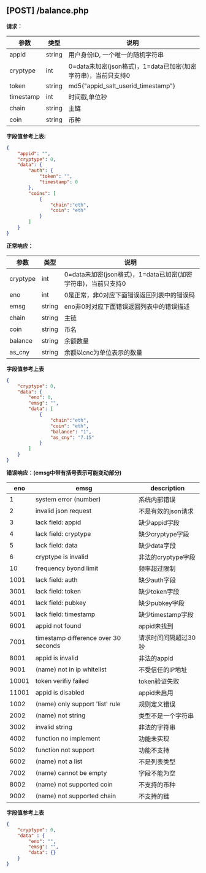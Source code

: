 ## [POST] /balance.php

**请求：**

|参数      |类型   |说明                                                     |  
| --      |--     | --                                                     |
|appid    |string |用户身份ID, 一个唯一的随机字符串                            |   
|cryptype |int    |0=data未加密(json格式)，1=data已加密(加密字符串)，当前只支持0 | 
|token    |string |md5("appid_salt_userid_timestamp")                      |
|timestamp|int    |时间戳,单位秒                                             |
|chain    |string |主链                                                     |
|coin     |string |币种                                                     |

**字段值参考上表:**

```json
{
    "appid": "",  
    "cryptype": 0,
    "data": {
        "auth": {
            "token": "",
            "timestamp": 0
        },
        "coins": [
            {
                "chain":"eth", 
                "coin": "eth"
            }
        ]
    }
}
```

**正常响应：**

|参数      |类型   |说明                                                                    |  
| --      |--     | --                                                                    |
|cryptype              |int    |0=data未加密(json格式)，1=data已加密(加密字符串)，当前只支持0    |   
|eno                   |int    |0是正常，非0对应下面错误返回列表中的错误码                       | 
|emsg                  |string |eno非0时对应下面错误返回列表中的错误描述                        |
|chain                 |string |主链                                                      |
|coin                  |string |币名                                                      |
|balance               |string |余额数量                                                   |
|as_cny                |string |余额以cnc为单位表示的数量                                    |

**字段值参考上表**

```json
{
    "cryptype": 0, 
    "data": {
        "eno": 0,   
        "emsg": "",
        "data": [
            {
                "chain":"eth",
                "coin": "eth",  
                "balance": "1",    
                "as_cny": "7.15"
            }
        ]
    }
}
```

**错误响应：(emsg中带有括号表示可能变动部分)**

|eno    |emsg                                |  description    |
| --    | --                                 |    --           |
|1      |system error (number)               |  系统内部错误     |
|2      |invalid json request                |  不是有效的json请求|
|3      |lack field: appid                   |  缺少appid字段   |
|4      |lack field: cryptype                |  缺少cryptype字段|
|5      |lack field: data                    |  缺少data字段    |
|6      |cryptype is invalid                 |  非法的cryptype字段|
|10     |frequency byond limit               |  频率超过限制     |
|1001   |lack field: auth                    |  缺少auth字段    |
|3001   |lack field: token                   |  缺少token字段   |
|4001   |lack field: pubkey                  |  缺少pubkey字段  |
|5001   |lack field: timestamp               |  缺少timestamp字段|
|6001   |appid not found                     |  appid未找到    |
|7001   |timestamp difference over 30 seconds|  请求时间间隔超过30秒|
|8001   |appid is invalid                    |  非法的appid    |
|9001   |(name) not in ip whitelist          |  不受信任的IP地址 |
|10001  |token verifiy failed                |  token验证失败   |
|11001  |appid is disabled                   |  appid未启用     |
|1002   |(name) only support 'list' rule     |  规则定义错误     |
|2002   |(name) not string                   |  类型不是一个字符串 |
|3002   |invalid string                      |  非法的字符串     |
|4002   |function no implement               |  功能未实现       |
|5002   |function not support                |  功能不支持       |
|6002   |(name) not a list                   |  不是列表类型     |
|7002   |(name) cannot be empty              |  字段不能为空     |
|8002   |(name) not supported coin           |  不支持的币种     |
|9002   |(name) not supported chain          |  不支持的链      |

**字段值参考上表**

```json
{
    "cryptype": 0,  
    "data" : {
        "eno": "",          
        "emsg": "", 
        "data": {} 
    }
}
```

